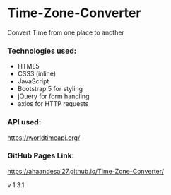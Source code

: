 # Time-Zone-Converter
Convert Time from one place to another 

### Technologies used:
- HTML5
- CSS3 (inline)
- JavaScript
- Bootstrap 5 for styling
- jQuery for form handling
- axios for HTTP requests


### API used:
https://worldtimeapi.org/


### GitHub Pages Link:
https://ahaandesai27.github.io/Time-Zone-Converter/


v 1.3.1
